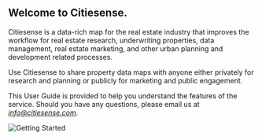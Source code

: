 ## Welcome to Citiesense. 

Citiesense is a data-rich map for the real estate industry that improves the workflow for real estate research, underwriting properties, data management, real estate marketing, and other urban planning and development related processes. 

Use Citiesense to share property data maps with anyone either privately for research and planning or publicly for marketing and public engagement. 

This User Guide is provided to help you understand the features of the service. Should you have any questions, please email us at *info@citiesense.com*.


![Getting Started](https://rawgithub.com/citiesense/docs/master/images/Intro_icon.svg)
